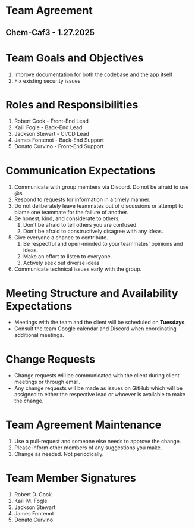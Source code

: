 # Team Agreement

## Chem-Caf3 \- 1.27.2025

# Team Goals and Objectives

1. Improve documentation for both the codebase and the app itself  
2. Fix existing security issues

# Roles and Responsibilities

1. Robert Cook \- Front-End Lead
2. Kaili Fogle \- Back-End Lead
3. Jackson Stewart \- CI/CD Lead
4. James Fontenot \- Back-End Support
5. Donato Curvino \- Front-End Support

# Communication Expectations

1. Communicate with group members via Discord. Do not be afraid to use @s.  
2. Respond to requests for information in a timely manner.  
3. Do not deliberately leave teammates out of discussions or attempt to blame one teammate for the failure of another.  
4. Be honest, kind, and considerate to others.  
   1. Don't be afraid to tell others you are confused.  
   2. Don't be afraid to constructively disagree with any ideas.  
5. Give everyone a chance to contribute.  
   1. Be respectful and open-minded to your teammates' opinions and ideas.  
   2. Make an effort to listen to everyone.  
   3. Actively seek out diverse ideas  
6. Communicate technical issues early with the group.

# Meeting Structure and Availability Expectations

- Meetings with the team and the client will be scheduled on **Tuesdays**.
- Consult the team Google calendar and Discord when coordinating additional meetings.

# Change Requests

- Change requests will be communicated with the client during client meetings or through email.
- Any change requests will be made as issues on GitHub which will be assigned to either the respective lead or whoever is available to make the change.

# Team Agreement Maintenance

1. Use a pull-request and someone else needs to approve the change.  
2. Please inform other members of any suggestions you make.  
3. Change as needed. Not periodically.

# Team Member Signatures

1. Robert D. Cook  
2. Kaili M. Fogle  
3. Jackson Stewart
4. James Fontenot
5. Donato Curvino
